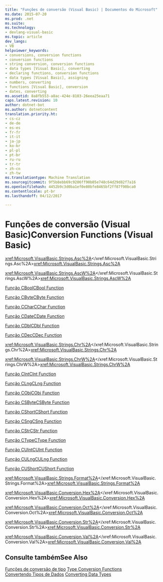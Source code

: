 ```yaml
---
title: "Funções de conversão (Visual Basic) | Documentos do Microsoft"
ms.date: 2015-07-20
ms.prod: .net
ms.suite: 
ms.technology:
- devlang-visual-basic
ms.topic: article
dev_langs:
- VB
helpviewer_keywords:
- conversions, conversion functions
- conversion functions
- string conversion, conversion functions
- data types [Visual Basic], converting
- declaring functions, conversion functions
- data types [Visual Basic], assigning
- numbers, converting
- functions [Visual Basic], conversion
- dates, converting
ms.assetid: 8a8fb553-a8ac-424e-8103-26eea25eaa71
caps.latest.revision: 10
author: dotnet-bot
ms.author: dotnetcontent
translation.priority.ht:
- cs-cz
- de-de
- es-es
- fr-fr
- it-it
- ja-jp
- ko-kr
- pl-pl
- pt-br
- ru-ru
- tr-tr
- zh-cn
- zh-tw
ms.translationtype: Machine Translation
ms.sourcegitcommit: 9f5b8ebb69c9206ff90b05e748c64d29d82f7a16
ms.openlocfilehash: 4452b9c3d0ba1ef0e80bfe8465bf2ff87f90bca0
ms.contentlocale: pt-br
ms.lasthandoff: 04/12/2017

---
```

# <a name="conversion-functions-visual-basic"></a><span data-ttu-id="91856-102">Funções de conversão (Visual Basic)</span><span class="sxs-lookup"><span data-stu-id="91856-102">Conversion Functions (Visual Basic)</span></span>
<span data-ttu-id="91856-103"><xref:Microsoft.VisualBasic.Strings.Asc%2A></xref:Microsoft.VisualBasic.Strings.Asc%2A></span><span class="sxs-lookup"><span data-stu-id="91856-103"><xref:Microsoft.VisualBasic.Strings.Asc%2A></span></span>  
  
 <span data-ttu-id="91856-104"><xref:Microsoft.VisualBasic.Strings.AscW%2A></xref:Microsoft.VisualBasic.Strings.AscW%2A></span><span class="sxs-lookup"><span data-stu-id="91856-104"><xref:Microsoft.VisualBasic.Strings.AscW%2A></span></span>  
  
 [<span data-ttu-id="91856-105">Função CBool</span><span class="sxs-lookup"><span data-stu-id="91856-105">CBool Function</span></span>](../../../visual-basic/language-reference/functions/type-conversion-functions.md)  
  
 [<span data-ttu-id="91856-106">Função CByte</span><span class="sxs-lookup"><span data-stu-id="91856-106">CByte Function</span></span>](../../../visual-basic/language-reference/functions/type-conversion-functions.md)  
  
 [<span data-ttu-id="91856-107">Função CChar</span><span class="sxs-lookup"><span data-stu-id="91856-107">CChar Function</span></span>](../../../visual-basic/language-reference/functions/type-conversion-functions.md)  
  
 [<span data-ttu-id="91856-108">Função CDate</span><span class="sxs-lookup"><span data-stu-id="91856-108">CDate Function</span></span>](../../../visual-basic/language-reference/functions/type-conversion-functions.md)  
  
 [<span data-ttu-id="91856-109">Função CDbl</span><span class="sxs-lookup"><span data-stu-id="91856-109">CDbl Function</span></span>](../../../visual-basic/language-reference/functions/type-conversion-functions.md)  
  
 [<span data-ttu-id="91856-110">Função CDec</span><span class="sxs-lookup"><span data-stu-id="91856-110">CDec Function</span></span>](../../../visual-basic/language-reference/functions/type-conversion-functions.md)  
  
 <span data-ttu-id="91856-111"><xref:Microsoft.VisualBasic.Strings.Chr%2A></xref:Microsoft.VisualBasic.Strings.Chr%2A></span><span class="sxs-lookup"><span data-stu-id="91856-111"><xref:Microsoft.VisualBasic.Strings.Chr%2A></span></span>  
  
 <span data-ttu-id="91856-112"><xref:Microsoft.VisualBasic.Strings.ChrW%2A></xref:Microsoft.VisualBasic.Strings.ChrW%2A></span><span class="sxs-lookup"><span data-stu-id="91856-112"><xref:Microsoft.VisualBasic.Strings.ChrW%2A></span></span>  
  
 [<span data-ttu-id="91856-113">Função CInt</span><span class="sxs-lookup"><span data-stu-id="91856-113">CInt Function</span></span>](../../../visual-basic/language-reference/functions/type-conversion-functions.md)  
  
 [<span data-ttu-id="91856-114">Função CLng</span><span class="sxs-lookup"><span data-stu-id="91856-114">CLng Function</span></span>](../../../visual-basic/language-reference/functions/type-conversion-functions.md)  
  
 [<span data-ttu-id="91856-115">Função CObj</span><span class="sxs-lookup"><span data-stu-id="91856-115">CObj Function</span></span>](../../../visual-basic/language-reference/functions/type-conversion-functions.md)  
  
 [<span data-ttu-id="91856-116">Função CSByte</span><span class="sxs-lookup"><span data-stu-id="91856-116">CSByte Function</span></span>](../../../visual-basic/language-reference/functions/type-conversion-functions.md)  
  
 [<span data-ttu-id="91856-117">Função CShort</span><span class="sxs-lookup"><span data-stu-id="91856-117">CShort Function</span></span>](../../../visual-basic/language-reference/functions/type-conversion-functions.md)  
  
 [<span data-ttu-id="91856-118">Função CSng</span><span class="sxs-lookup"><span data-stu-id="91856-118">CSng Function</span></span>](../../../visual-basic/language-reference/functions/type-conversion-functions.md)  
  
 [<span data-ttu-id="91856-119">Função CStr</span><span class="sxs-lookup"><span data-stu-id="91856-119">CStr Function</span></span>](../../../visual-basic/language-reference/functions/type-conversion-functions.md)  
  
 [<span data-ttu-id="91856-120">Função CType</span><span class="sxs-lookup"><span data-stu-id="91856-120">CType Function</span></span>](../../../visual-basic/language-reference/functions/ctype-function.md)  
  
 [<span data-ttu-id="91856-121">Função CUInt</span><span class="sxs-lookup"><span data-stu-id="91856-121">CUInt Function</span></span>](../../../visual-basic/language-reference/functions/type-conversion-functions.md)  
  
 [<span data-ttu-id="91856-122">Função CULng</span><span class="sxs-lookup"><span data-stu-id="91856-122">CULng Function</span></span>](../../../visual-basic/language-reference/functions/type-conversion-functions.md)  
  
 [<span data-ttu-id="91856-123">Função CUShort</span><span class="sxs-lookup"><span data-stu-id="91856-123">CUShort Function</span></span>](../../../visual-basic/language-reference/functions/type-conversion-functions.md)  
  
 <span data-ttu-id="91856-124"><xref:Microsoft.VisualBasic.Strings.Format%2A></xref:Microsoft.VisualBasic.Strings.Format%2A></span><span class="sxs-lookup"><span data-stu-id="91856-124"><xref:Microsoft.VisualBasic.Strings.Format%2A></span></span>  
  
 <span data-ttu-id="91856-125"><xref:Microsoft.VisualBasic.Conversion.Hex%2A></xref:Microsoft.VisualBasic.Conversion.Hex%2A></span><span class="sxs-lookup"><span data-stu-id="91856-125"><xref:Microsoft.VisualBasic.Conversion.Hex%2A></span></span>  
  
 <span data-ttu-id="91856-126"><xref:Microsoft.VisualBasic.Conversion.Oct%2A></xref:Microsoft.VisualBasic.Conversion.Oct%2A></span><span class="sxs-lookup"><span data-stu-id="91856-126"><xref:Microsoft.VisualBasic.Conversion.Oct%2A></span></span>  
  
 <span data-ttu-id="91856-127"><xref:Microsoft.VisualBasic.Conversion.Str%2A></xref:Microsoft.VisualBasic.Conversion.Str%2A></span><span class="sxs-lookup"><span data-stu-id="91856-127"><xref:Microsoft.VisualBasic.Conversion.Str%2A></span></span>  
  
 <span data-ttu-id="91856-128"><xref:Microsoft.VisualBasic.Conversion.Val%2A></xref:Microsoft.VisualBasic.Conversion.Val%2A></span><span class="sxs-lookup"><span data-stu-id="91856-128"><xref:Microsoft.VisualBasic.Conversion.Val%2A></span></span>  
  
## <a name="see-also"></a><span data-ttu-id="91856-129">Consulte também</span><span class="sxs-lookup"><span data-stu-id="91856-129">See Also</span></span>  
 <span data-ttu-id="91856-130">[Funções de conversão de tipo](../../../visual-basic/language-reference/functions/type-conversion-functions.md) </span><span class="sxs-lookup"><span data-stu-id="91856-130">[Type Conversion Functions](../../../visual-basic/language-reference/functions/type-conversion-functions.md) </span></span>  
<span data-ttu-id="91856-131"> [Convertendo Tipos de Dados](../../../visual-basic/programming-guide/concepts/linq/converting-data-types.md)</span><span class="sxs-lookup"><span data-stu-id="91856-131"> [Converting Data Types](../../../visual-basic/programming-guide/concepts/linq/converting-data-types.md)</span></span>
